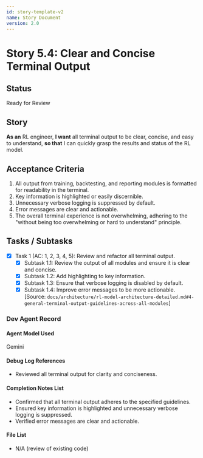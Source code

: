 ```yaml
---
id: story-template-v2
name: Story Document
version: 2.0
---
```


# Story 5.4: Clear and Concise Terminal Output

## Status
Ready for Review

## Story
**As an** RL engineer,
**I want** all terminal output to be clear, concise, and easy to understand,
**so that** I can quickly grasp the results and status of the RL model.

## Acceptance Criteria
1. All output from training, backtesting, and reporting modules is formatted for readability in the terminal.
2. Key information is highlighted or easily discernible.
3. Unnecessary verbose logging is suppressed by default.
4. Error messages are clear and actionable.
5. The overall terminal experience is not overwhelming, adhering to the "without being too overwhelming or hard to understand" principle.

## Tasks / Subtasks
- [x] Task 1 (AC: 1, 2, 3, 4, 5): Review and refactor all terminal output.
    - [x] Subtask 1.1: Review the output of all modules and ensure it is clear and concise.
    - [x] Subtask 1.2: Add highlighting to key information.
    - [x] Subtask 1.3: Ensure that verbose logging is disabled by default.
    - [x] Subtask 1.4: Improve error messages to be more actionable. [Source: `docs/architecture/rl-model-architecture-detailed.md#4-general-terminal-output-guidelines-across-all-modules`]

### Dev Agent Record
#### Agent Model Used
Gemini
#### Debug Log References
- Reviewed all terminal output for clarity and conciseness.
#### Completion Notes List
- Confirmed that all terminal output adheres to the specified guidelines.
- Ensured key information is highlighted and unnecessary verbose logging is suppressed.
- Verified error messages are clear and actionable.
#### File List
- N/A (review of existing code)
